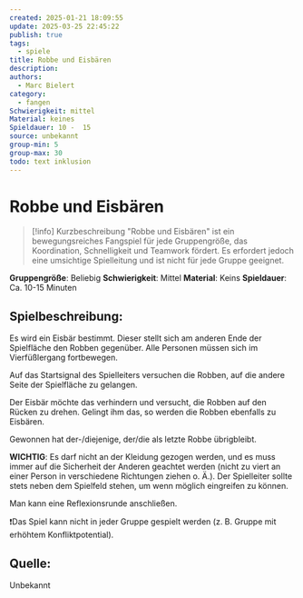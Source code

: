 ```yaml
---
created: 2025-01-21 18:09:55
update: 2025-03-25 22:45:22
publish: true
tags:
  - spiele
title: Robbe und Eisbären
description: 
authors:
  - Marc Bielert
category:
  - fangen
Schwierigkeit: mittel
Material: keines
Spieldauer: 10 -  15
source: unbekannt
group-min: 5
group-max: 30
todo: text inklusion
---
```


# Robbe und Eisbären

> [!info] Kurzbeschreibung
> "Robbe und Eisbären" ist ein bewegungsreiches Fangspiel für jede Gruppengröße, das Koordination, Schnelligkeit und Teamwork fördert. Es erfordert jedoch eine umsichtige Spielleitung und ist nicht für jede Gruppe geeignet.

**Gruppengröße**: Beliebig
**Schwierigkeit**: Mittel
**Material**: Keins
**Spieldauer**: Ca. 10-15 Minuten

## **Spielbeschreibung**:

Es wird ein Eisbär bestimmt. Dieser stellt sich am anderen Ende der Spielfläche den Robben gegenüber. Alle Personen müssen sich im Vierfüßlergang fortbewegen.

Auf das Startsignal des Spielleiters versuchen die Robben, auf die andere Seite der Spielfläche zu gelangen.

Der Eisbär möchte das verhindern und versucht, die Robben auf den Rücken zu drehen. Gelingt ihm das, so werden die Robben ebenfalls zu Eisbären.

Gewonnen hat der-/diejenige, der/die als letzte Robbe übrigbleibt.

**WICHTIG**: Es darf nicht an der Kleidung gezogen werden, und es muss immer auf die Sicherheit der Anderen geachtet werden (nicht zu viert an einer Person in verschiedene Richtungen ziehen o. Ä.). Der Spielleiter sollte stets neben dem Spielfeld stehen, um wenn möglich eingreifen zu können.

Man kann eine Reflexionsrunde anschließen.

❗Das Spiel kann nicht in jeder Gruppe gespielt werden (z. B. Gruppe mit erhöhtem Konfliktpotential).

## **Quelle**:

Unbekannt
